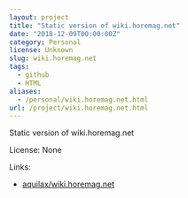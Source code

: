 ```yaml
---
layout: project
title: "Static version of wiki.horemag.net"
date: "2018-12-09T00:00:00Z"
category: Personal
license: Unknown
slug: wiki.horemag.net
tags:
  - github
  - HTML
aliases:
  - /personal/wiki.horemag.net.html
url: /project/wiki.horemag.net.html
---
```


Static version of wiki.horemag.net

License: None

Links:

* [aquilax/wiki.horemag.net](https://github.com/aquilax/wiki.horemag.net)
